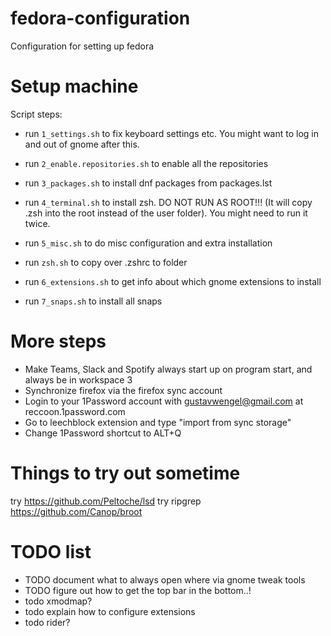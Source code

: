 # fedora-configuration
Configuration for setting up fedora

# Setup machine
Script steps:
- run `1_settings.sh` to fix keyboard settings etc. You might want to log in and out of gnome after this.
- run `2_enable.repositories.sh` to enable all the repositories
- run `3_packages.sh` to install dnf packages from packages.lst

- run `4_terminal.sh` to install zsh. DO NOT RUN AS ROOT!!! (It will copy .zsh into the root instead of the user folder). You might need to run it twice.
- run `5_misc.sh` to do misc configuration and extra installation
- run `zsh.sh` to copy over .zshrc to folder
- run `6_extensions.sh` to get info about which gnome extensions to install
- run `7_snaps.sh` to install all snaps


# More steps
- Make Teams, Slack and Spotify always start up on program start, and always be in workspace 3
- Synchronize firefox via the firefox sync account
- Login to your 1Password account with gustavwengel@gmail.com at reccoon.1password.com
- Go to leechblock extension and type "import from sync storage"
- Change 1Password shortcut to ALT+Q




# Things to try out sometime
try https://github.com/Peltoche/lsd
try ripgrep
https://github.com/Canop/broot


# TODO list
- TODO document what to always open where via gnome tweak tools
- TODO figure out how to get the top bar in the bottom..!
- todo xmodmap?
- todo explain how to configure extensions
- todo rider?
